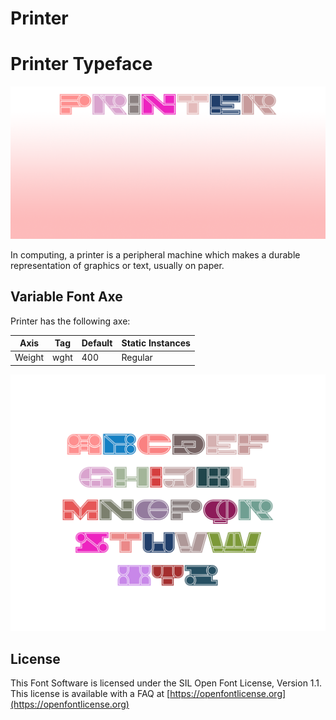 
#  Printer

# Printer Typeface

![Image](documentation/image1.png)

In computing, a printer is a peripheral machine which makes a durable representation of graphics or text, usually on paper.

## Variable Font Axe

Printer has the following axe:

Axis | Tag | Default | Static Instances
--- | --- | --- | ---
Weight | wght | 400 | Regular

![Image](documentation/image2.png)

## License

This Font Software is licensed under the SIL Open Font License, Version 1.1.
This license is available with a FAQ at [https://openfontlicense.org](https://openfontlicense.org)
